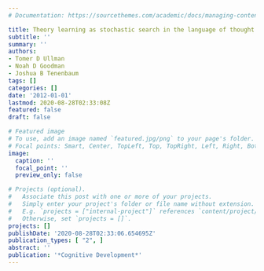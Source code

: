 ```yaml
---
# Documentation: https://sourcethemes.com/academic/docs/managing-content/

title: Theory learning as stochastic search in the language of thought
subtitle: ''
summary: ''
authors:
- Tomer D Ullman
- Noah D Goodman
- Joshua B Tenenbaum
tags: []
categories: []
date: '2012-01-01'
lastmod: 2020-08-28T02:33:08Z
featured: false
draft: false

# Featured image
# To use, add an image named `featured.jpg/png` to your page's folder.
# Focal points: Smart, Center, TopLeft, Top, TopRight, Left, Right, BottomLeft, Bottom, BottomRight.
image:
  caption: ''
  focal_point: ''
  preview_only: false

# Projects (optional).
#   Associate this post with one or more of your projects.
#   Simply enter your project's folder or file name without extension.
#   E.g. `projects = ["internal-project"]` references `content/project/deep-learning/index.md`.
#   Otherwise, set `projects = []`.
projects: []
publishDate: '2020-08-28T02:33:06.654695Z'
publication_types: [ "2", ]
abstract: ''
publication: '*Cognitive Development*'
---
```

